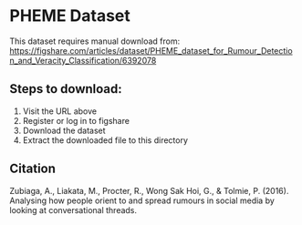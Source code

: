 # PHEME Dataset

This dataset requires manual download from: https://figshare.com/articles/dataset/PHEME_dataset_for_Rumour_Detection_and_Veracity_Classification/6392078

## Steps to download:
1. Visit the URL above
2. Register or log in to figshare
3. Download the dataset
4. Extract the downloaded file to this directory

## Citation
Zubiaga, A., Liakata, M., Procter, R., Wong Sak Hoi, G., & Tolmie, P. (2016). Analysing how people orient to and spread rumours in social media by looking at conversational threads.
